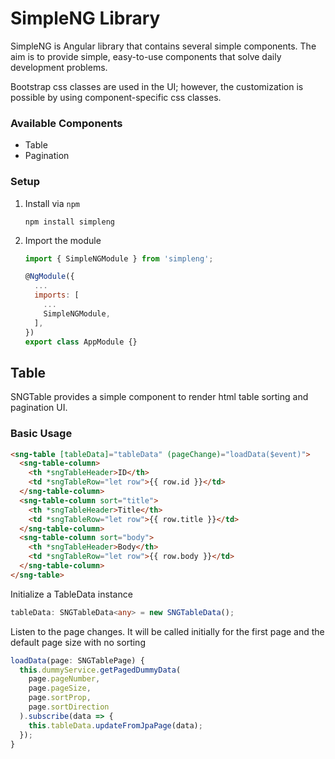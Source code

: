 # SimpleNG Library

SimpleNG is Angular library that contains several simple components. The aim is to provide simple, easy-to-use components that solve daily development problems.

Bootstrap css classes are used in the UI; however, the customization is possible by using component-specific css classes.

### Available Components

- Table
- Pagination

### Setup

1. Install via `npm`

   ```
   npm install simpleng
   ```

2. Import the module

   ```js
   import { SimpleNGModule } from 'simpleng';
   
   @NgModule({
     ...
     imports: [
       ...
       SimpleNGModule,
     ],
   })
   export class AppModule {}
   ```

## Table

SNGTable provides a simple component to render html table sorting and pagination UI.

### Basic Usage

```html
<sng-table [tableData]="tableData" (pageChange)="loadData($event)">
  <sng-table-column>
    <th *sngTableHeader>ID</th>
    <td *sngTableRow="let row">{{ row.id }}</td>
  </sng-table-column>
  <sng-table-column sort="title">
    <th *sngTableHeader>Title</th>
    <td *sngTableRow="let row">{{ row.title }}</td>
  </sng-table-column>
  <sng-table-column sort="body">
    <th *sngTableHeader>Body</th>
    <td *sngTableRow="let row">{{ row.body }}</td>
  </sng-table-column>
</sng-table>
```

Initialize a TableData instance

```typescript
tableData: SNGTableData<any> = new SNGTableData();
```

Listen to the page changes. It will be called initially for the first page and the default page size with no sorting

```typescript
loadData(page: SNGTablePage) {
  this.dummyService.getPagedDummyData(
    page.pageNumber,
    page.pageSize,
    page.sortProp,
    page.sortDirection
  ).subscribe(data => {
    this.tableData.updateFromJpaPage(data);
  });
}
```
